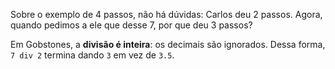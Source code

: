 Sobre o exemplo de 4 passos, não há dúvidas: Carlos deu 2 passos. Agora, quando pedimos a ele que desse 7, por que deu 3 passos?

Em Gobstones, a **divisão é inteira**: os decimais são ignorados. Dessa forma, `7 div 2` termina dando `3` em vez de `3.5`.
